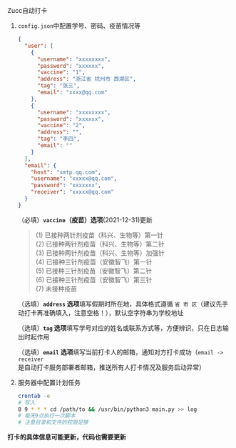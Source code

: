 Zucc自动打卡

1. `config.json`中配置学号、密码、疫苗情况等

   ```json
   {
     "user": [
       {
         "username": "xxxxxxxx",
         "password": "xxxxxx",
         "vaccine": "1",
         "address": "浙江省 杭州市 西湖区",
         "tag": "张三",
         "email": "xxxx@qq.com"
       },
       {
         "username": "xxxxxxxx",
         "password": "xxxxxx",
         "vaccine": "2",
         "address": "",
         "tag": "李四",
         "email": ""
       }
     ],
     "email": {
       "host": "smtp.qq.com",
       "username": "xxxxx@qq.com",
       "password": "xxxxxxx",
       "receiver": "xxxxx@qq.com"
     }
   }
   ```

   （必填）**`vaccine`（疫苗）选项**(2021-12-31)更新

   > (1) 已接种两针剂疫苗（科兴、生物等）第一针  
   > (2) 已接种两针剂疫苗（科兴、生物等）第二针  
   > (3) 已接种两针剂疫苗（科兴、生物等）加强针  
   > (4) 已接种三针剂疫苗（安徽智飞）第一针  
   > (5) 已接种三针剂疫苗（安徽智飞）第二针  
   > (6) 已接种三针剂疫苗（安徽智飞）第三针  
   > (7) 未接种疫苗

   （选填）**`address` 选项**填写假期时所在地，具体格式遵循 `省 市 区`（建议先手动打卡再准确填入，注意空格！），默认空字符串为学校地址

   （选填）**`tag` 选项**填写学号对应的姓名或联系方式等，方便辨识，只在日志输出时起作用

   （选填）**`email` 选项**填写当前打卡人的邮箱，通知对方打卡成功（`email -> receiver` 是自动打卡服务部署者邮箱，推送所有人打卡情况及服务启动异常）

2. 服务器中配置计划任务

   ```bash
   crontab -e
   # 写入
   0 9 * * * cd /path/to && /usr/bin/python3 main.py >> log
   # 每天9点执行一次脚本
   # 注意目录和文件的权限足够
   ```

**打卡的具体信息可能更新，代码也需要更新**
